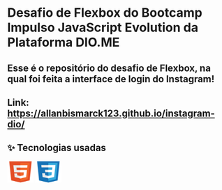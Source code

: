 # Desafio de Flexbox do Bootcamp Impulso JavaScript Evolution da Plataforma DIO.ME
## Esse é o repositório do desafio de Flexbox, na qual foi feita a interface de login do Instagram!
## Link: https://allanbismarck123.github.io/instagram-dio/

## ✨ Tecnologias usadas
<div style="display: inline_block">
  <img align="center" alt="Allan-HTML" height="50" width="60" src="https://raw.githubusercontent.com/devicons/devicon/master/icons/html5/html5-original.svg">
  <img align="center" alt="Allan-CSS" height="50" width="60" src="https://raw.githubusercontent.com/devicons/devicon/master/icons/css3/css3-original.svg">  
</div>
